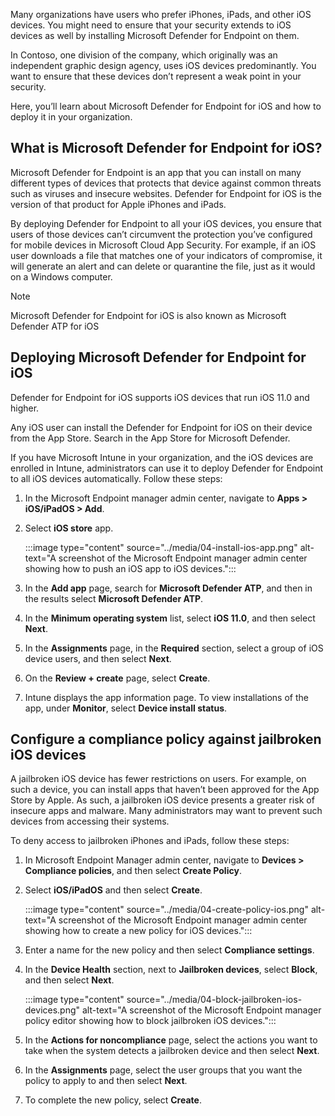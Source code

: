 Many organizations have users who prefer iPhones, iPads, and other iOS devices. You might need to ensure that your security extends to iOS devices as well by installing Microsoft Defender for Endpoint on them.

In Contoso, one division of the company, which originally was an independent graphic design agency, uses iOS devices predominantly. You want to ensure that these devices don’t represent a weak point in your security.

Here, you’ll learn about Microsoft Defender for Endpoint for iOS and how to deploy it in your organization.

## What is Microsoft Defender for Endpoint for iOS?

Microsoft Defender for Endpoint is an app that you can install on many different types of devices that protects that device against common threats such as viruses and insecure websites. Defender for Endpoint for iOS is the version of that product for Apple iPhones and iPads.

By deploying Defender for Endpoint to all your iOS devices, you ensure that users of those devices can’t circumvent the protection you’ve configured for mobile devices in Microsoft Cloud App Security. For example, if an iOS user downloads a file that matches one of your indicators of compromise, it will generate an alert and can delete or quarantine the file, just as it would on a Windows computer.

> [!NOTE]
> Microsoft Defender for Endpoint for iOS is also known as Microsoft Defender ATP for iOS

## Deploying Microsoft Defender for Endpoint for iOS

Defender for Endpoint for iOS supports iOS devices that run iOS 11.0 and higher.

Any iOS user can install the Defender for Endpoint for iOS on their device from the App Store. Search in the App Store for Microsoft Defender.

If you have Microsoft Intune in your organization, and the iOS devices are enrolled in Intune, administrators can use it to deploy Defender for Endpoint to all iOS devices automatically. Follow these steps:

1. In the Microsoft Endpoint manager admin center, navigate to **Apps > iOS/iPadOS > Add**.
1. Select **iOS store** app.

    :::image type="content" source="../media/04-install-ios-app.png" alt-text="A screenshot of the Microsoft Endpoint manager admin center showing how to push an iOS app to iOS devices.":::

1. In the **Add app** page, search for **Microsoft Defender ATP**, and then in the results select **Microsoft Defender ATP**.
1. In the **Minimum operating system** list, select **iOS 11.0**, and then select **Next**.
1. In the **Assignments** page, in the **Required** section, select a group of iOS device users, and then select **Next**.
1. On the **Review + create** page, select **Create**.
1. Intune displays the app information page. To view installations of the app, under **Monitor**, select **Device install status**.

## Configure a compliance policy against jailbroken iOS devices

A jailbroken iOS device has fewer restrictions on users. For example, on such a device, you can install apps that haven’t been approved for the App Store by Apple. As such, a jailbroken iOS device presents a greater risk of insecure apps and malware. Many administrators may want to prevent such devices from accessing their systems.

To deny access to jailbroken iPhones and iPads, follow these steps:

1. In Microsoft Endpoint Manager admin center, navigate to **Devices > Compliance policies**, and then select **Create Policy**.
1. Select **iOS/iPadOS** and then select **Create**.

    :::image type="content" source="../media/04-create-policy-ios.png" alt-text="A screenshot of the Microsoft Endpoint manager admin center showing how to create a new policy for iOS devices.":::

1. Enter a name for the new policy and then select **Compliance settings**.
1. In the **Device Health** section, next to **Jailbroken devices**, select **Block**, and then select **Next**.

    :::image type="content" source="../media/04-block-jailbroken-ios-devices.png" alt-text="A screenshot of the Microsoft Endpoint manager policy editor showing how to block jailbroken iOS devices.":::

1. In the **Actions for noncompliance** page, select the actions you want to take when the system detects a jailbroken device and then select **Next**.
1. In the **Assignments** page, select the user groups that you want the policy to apply to and then select **Next**.
1. To complete the new policy, select **Create**.
